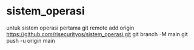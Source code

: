 # sistem_operasi
untuk sistem operasi pertama
git remote add origin https://github.com/risecurityos/sistem_operasi.git
git branch -M main
git push -u origin main
